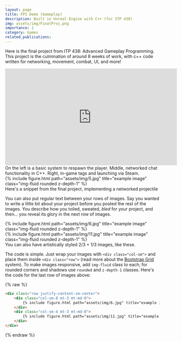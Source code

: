 ```yaml
---
layout: page
title: FPS Demo (Gameplay)
description: Built in Unreal Engine with C++ (for ITP 438)
img: assets/img/FinalProj.png
importance: 1
category: Games
related_publications:
---
```


Here is the final project from ITP 438: Advanced Gameplay Programming. This project is the culmination of around 8 weeks of work,
with c++ code written for networking, movement, combat, UI, and more!

<div class="row">
    <div class="col-sm mt-3 mt-md-0">
        <iframe width="560" height="315" src="https://www.youtube.com/embed/1H1qfgXoE8k" frameborder="0" allow="accelerometer; autoplay; encrypted-media; gyroscope; picture-in-picture" allowfullscreen></iframe>
    </div>
    <div class="col-sm mt-3 mt-md-0">
        <!-- Embed code for another video -->
    </div>
    <div class="col-sm mt-3 mt-md-0">
        <!-- Embed code for another video -->
    </div>
</div>
<div class="caption">
    On the left is a basic system to respawn the player. Middle, networked chat functionality in C++. Right, in-game tags and launching via Steam.
</div>
<div class="row">
    <div class="col-sm mt-3 mt-md-0">
        {% include figure.html path="assets/img/5.jpg" title="example image" class="img-fluid rounded z-depth-1" %}
    </div>
</div>
<div class="caption">
    Here's a snippet from the final project, implementing a networked projectile
</div>

You can also put regular text between your rows of images.
Say you wanted to write a little bit about your project before you posted the rest of the images.
You describe how you toiled, sweated, *bled* for your project, and then... you reveal its glory in the next row of images.


<div class="row justify-content-sm-center">
    <div class="col-sm-8 mt-3 mt-md-0">
        {% include figure.html path="assets/img/6.jpg" title="example image" class="img-fluid rounded z-depth-1" %}
    </div>
    <div class="col-sm-4 mt-3 mt-md-0">
        {% include figure.html path="assets/img/11.jpg" title="example image" class="img-fluid rounded z-depth-1" %}
    </div>
</div>
<div class="caption">
    You can also have artistically styled 2/3 + 1/3 images, like these.
</div>


The code is simple.
Just wrap your images with `<div class="col-sm">` and place them inside `<div class="row">` (read more about the <a href="https://getbootstrap.com/docs/4.4/layout/grid/">Bootstrap Grid</a> system).
To make images responsive, add `img-fluid` class to each; for rounded corners and shadows use `rounded` and `z-depth-1` classes.
Here's the code for the last row of images above:

{% raw %}
```html
<div class="row justify-content-sm-center">
    <div class="col-sm-8 mt-3 mt-md-0">
        {% include figure.html path="assets/img/6.jpg" title="example image" class="img-fluid rounded z-depth-1" %}
    </div>
    <div class="col-sm-4 mt-3 mt-md-0">
        {% include figure.html path="assets/img/11.jpg" title="example image" class="img-fluid rounded z-depth-1" %}
    </div>
</div>
```
{% endraw %}
